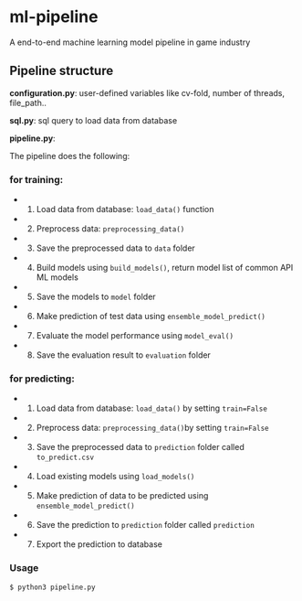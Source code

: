 # ml-pipeline
A end-to-end machine learning model pipeline in game industry

## Pipeline structure

**configuration.py**: user-defined variables like cv-fold, number of threads, file_path..

**sql.py**: sql query to load data from database

**pipeline.py**:

The pipeline does the following:

### for **training**:

* 1. Load data from database: `load_data()` function
* 2. Preprocess data: `preprocessing_data()`
* 3. Save the preprocessed data to `data` folder
* 4. Build models using `build_models()`, return model list of common API ML models
* 5. Save the models to `model` folder
* 6. Make prediction of test data using `ensemble_model_predict()`
* 7. Evaluate the model performance using `model_eval()`
* 8. Save the evaluation result to `evaluation` folder

### for **predicting**:

 * 1. Load data from database: `load_data()` by setting `train=False`
 * 2. Preprocess data: `preprocessing_data()`by setting `train=False`
 * 3. Save the preprocessed data to `prediction` folder called `to_predict.csv`
 * 4. Load existing models using `load_models()`
 * 5. Make prediction of data to be predicted using `ensemble_model_predict()`
 * 6. Save the prediction to `prediction` folder called `prediction`
 * 7. Export the prediction to database 

### Usage

```bash
$ python3 pipeline.py
```
